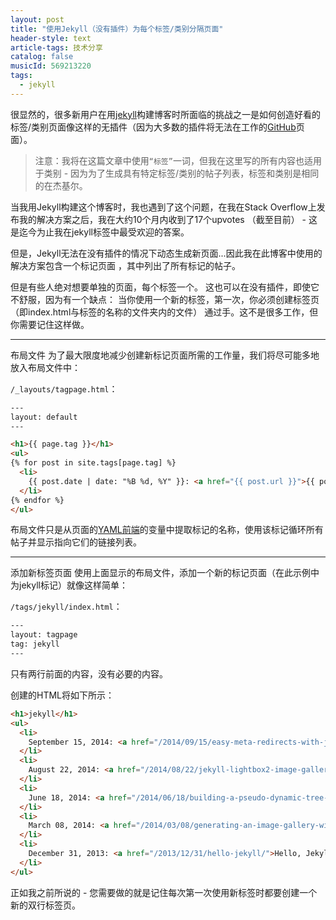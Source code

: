 ```yaml
---
layout: post
title: "使用Jekyll（没有插件）为每个标签/类别分隔页面"
header-style: text
article-tags: 技术分享
catalog: false
musicId: 569213220
tags:
  - jekyll
---
```


很显然的，很多新用户在用[jekyll](http://jekyllcn.com/)构建博客时所面临的挑战之一是如何创造好看的标签/类别页面像这样的无插件（因为大多数的插件将无法在工作的[GitHub](http://rujpro.github.io)页面）。  

> 注意：我将在这篇文章中使用`“标签”`一词，但我在这里写的所有内容也适用于类别 - 因为为了生成具有特定标签/类别的帖子列表，标签和类别是相同的在杰基尔。  

当我用Jekyll构建这个博客时，我也遇到了这个问题，在我在Stack Overflow上发布我的解决方案之后，我在大约10个月内收到了17个upvotes （截至目前） - 这是迄今为止我在jekyll标签中最受欢迎的答案。  

但是，Jekyll无法在没有插件的情况下动态生成新页面...因此我在此博客中使用的解决方案包含一个标记页面 ，其中列出了所有标记的帖子。  

但是有些人绝对想要单独的页面，每个标签一个。
这也可以在没有插件，即使它不舒服，因为有一个缺点：
当你使用一个新的标签，第一次，你必须创建标签页 （即index.html与标签的名称的文件夹内的文件） 通过手。这不是很多工作，但你需要记住这样做。

---

布局文件
为了最大限度地减少创建新标记页面所需的工作量，我们将尽可能多地放入布局文件中：

`/_layouts/tagpage.html`：

```html
---
layout: default
---

<h1>{{ page.tag }}</h1>
<ul>
{% for post in site.tags[page.tag] %}
  <li>
    {{ post.date | date: "%B %d, %Y" }}: <a href="{{ post.url }}">{{ post.title }}</a>
  </li>
{% endfor %}
</ul>
```
布局文件只是从页面的[YAML前端](http://jekyllcn.com/docs/variables/)的变量中提取标记的名称，使用该标记循环所有帖子并显示指向它们的链接列表。

---

添加新标签页面
使用上面显示的布局文件，添加一个新的标记页面（在此示例中为jekyll标记）就像这样简单：

`/tags/jekyll/index.html`：

```html
---
layout: tagpage
tag: jekyll
---
```
只有两行前面的内容，没有必要的内容。

创建的HTML将如下所示：

```html
<h1>jekyll</h1>
<ul>
  <li>
    September 15, 2014: <a href="/2014/09/15/easy-meta-redirects-with-jekyll/">Easy meta redirects with Jekyll</a>
  </li>
  <li>
    August 22, 2014: <a href="/2014/08/22/jekyll-lightbox2-image-gallery-another-approach/">Jekyll / Lightbox2 image gallery, another approach</a>
  </li>
  <li>
    June 18, 2014: <a href="/2014/06/18/building-a-pseudo-dynamic-tree-menu-with-jekyll/">Building a pseudo-dynamic tree menu with Jekyll</a>
  </li>
  <li>
    March 08, 2014: <a href="/2014/03/08/generating-an-image-gallery-with-jekyll-and-lightbox2/">Generating an image gallery with Jekyll and Lightbox2</a>
  </li>
  <li>
    December 31, 2013: <a href="/2013/12/31/hello-jekyll/">Hello, Jekyll!</a>
  </li>
</ul>
```  
正如我之前所说的 - 您需要做的就是记住每次第一次使用新标签时都要创建一个新的双行标签页。